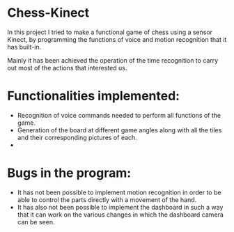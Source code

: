 # Chess-Kinect
In this project I tried to make a functional game of chess using a sensor Kinect, by programming the functions of voice and motion recognition that it has built-in.

Mainly it has been achieved the operation of the time recognition to carry out most of the actions that interested us.

# Functionalities implemented:
- Recognition of voice commands needed to perform all functions of the game.
- Generation of the board at different game angles along with all the tiles and their corresponding pictures of each.
- 

# Bugs in the program:
- It has not been possible to implement motion recognition in order to be able to control the parts directly with a movement of the hand.
- It has also not been possible to implement the dashboard in such a way that it can work on the various changes in which the dashboard camera can be seen.
